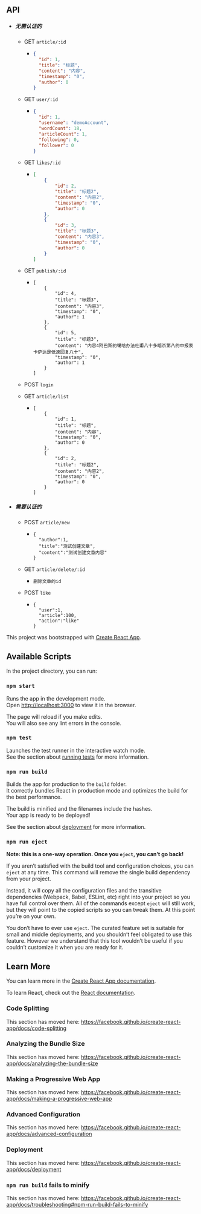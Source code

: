 ## API

- ##### 无需认证的

  - GET `article/:id`

    - ```json
      {
        "id": 1,
        "title": "标题",
        "content": "内容",
        "timestamp": "0",
        "author": 0
      }
      ```

  - GET `user/:id`

    - ```json
      {
        "id": 1,
        "username": "demoAccount",
        "wordCount": 18,
        "articleCount": 1,
        "following": 0,
        "follower": 0
      }
      ```

  - GET `likes/:id`

    - ```json
      [
          {
              "id": 2,
              "title": "标题2",
              "content": "内容2",
              "timestamp": "0",
              "author": 0
          },
          {
              "id": 3,
              "title": "标题3",
              "content": "内容3",
              "timestamp": "0",
              "author": 0
          }
      ]
      ```

  - GET `publish/:id`

    - ```
      [
          {
              "id": 4,
              "title": "标题3",
              "content": "内容3",
              "timestamp": "0",
              "author": 1
          },
          {
              "id": 5,
              "title": "标题3",
              "content": "内容4阿巴斯的噶啥办法杜甫八十多暗杀第八的申报表卡萨达是低速回复八十",
              "timestamp": "0",
              "author": 1
          }
      ]
      
      ```

      

  - POST `login`

  - GET `article/list`

    - ```
      [
          {
              "id": 1,
              "title": "标题",
              "content": "内容",
              "timestamp": "0",
              "author": 0
          },
          {
              "id": 2,
              "title": "标题2",
              "content": "内容2",
              "timestamp": "0",
              "author": 0
          }
      ]
      ```

      

- ##### 需要认证的

  - POST `article/new`

    - ```
      {
        "author":1,
        "title":"测试创建文章",
        "content":"测试创建文章内容"
      }
      ```

      

  - GET `article/delete/:id`

    - ```
      删除文章的id
      ```

      

  - POST `like`

    - ```
      {
        "user":1,
        "article":100,
        "action":"like"
      }
      ```

      



This project was bootstrapped with [Create React App](https://github.com/facebook/create-react-app).

## Available Scripts

In the project directory, you can run:

### `npm start`

Runs the app in the development mode.<br>
Open [http://localhost:3000](http://localhost:3000) to view it in the browser.

The page will reload if you make edits.<br>
You will also see any lint errors in the console.

### `npm test`

Launches the test runner in the interactive watch mode.<br>
See the section about [running tests](https://facebook.github.io/create-react-app/docs/running-tests) for more information.

### `npm run build`

Builds the app for production to the `build` folder.<br>
It correctly bundles React in production mode and optimizes the build for the best performance.

The build is minified and the filenames include the hashes.<br>
Your app is ready to be deployed!

See the section about [deployment](https://facebook.github.io/create-react-app/docs/deployment) for more information.

### `npm run eject`

**Note: this is a one-way operation. Once you `eject`, you can’t go back!**

If you aren’t satisfied with the build tool and configuration choices, you can `eject` at any time. This command will remove the single build dependency from your project.

Instead, it will copy all the configuration files and the transitive dependencies (Webpack, Babel, ESLint, etc) right into your project so you have full control over them. All of the commands except `eject` will still work, but they will point to the copied scripts so you can tweak them. At this point you’re on your own.

You don’t have to ever use `eject`. The curated feature set is suitable for small and middle deployments, and you shouldn’t feel obligated to use this feature. However we understand that this tool wouldn’t be useful if you couldn’t customize it when you are ready for it.

## Learn More

You can learn more in the [Create React App documentation](https://facebook.github.io/create-react-app/docs/getting-started).

To learn React, check out the [React documentation](https://reactjs.org/).

### Code Splitting

This section has moved here: https://facebook.github.io/create-react-app/docs/code-splitting

### Analyzing the Bundle Size

This section has moved here: https://facebook.github.io/create-react-app/docs/analyzing-the-bundle-size

### Making a Progressive Web App

This section has moved here: https://facebook.github.io/create-react-app/docs/making-a-progressive-web-app

### Advanced Configuration

This section has moved here: https://facebook.github.io/create-react-app/docs/advanced-configuration

### Deployment

This section has moved here: https://facebook.github.io/create-react-app/docs/deployment

### `npm run build` fails to minify

This section has moved here: https://facebook.github.io/create-react-app/docs/troubleshooting#npm-run-build-fails-to-minify
